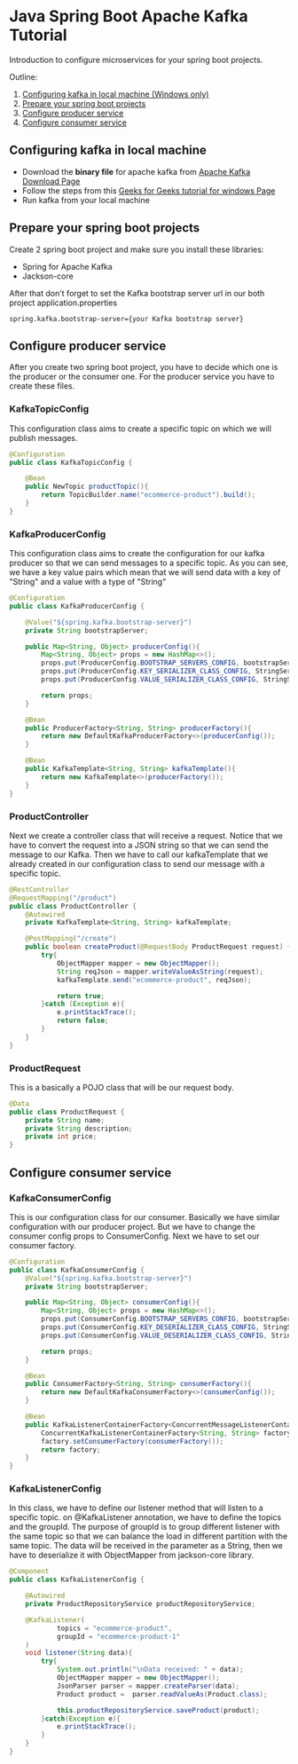 # Java Spring Boot Apache Kafka Tutorial

Introduction to configure microservices for your spring boot projects.

Outline:
1. [Configuring kafka in local machine (Windows only)](https://github.com/pratamafarhan10/java-apache_kafka#configuring-kafka-in-local-machine)
2. [Prepare your spring boot projects](https://github.com/pratamafarhan10/java-apache_kafka#prepare-your-spring-boot-projects)
2. [Configure producer service](https://github.com/pratamafarhan10/java-apache_kafka#configure-producer-service)
3. [Configure consumer service](https://github.com/pratamafarhan10/java-apache_kafka#configure-consumer-service)

## Configuring kafka in local machine

- Download the **binary file** for apache kafka from [Apache Kafka Download Page](https://kafka.apache.org/downloads "Apache kafka download link")
- Follow the steps from this [Geeks for Geeks tutorial for windows Page](https://www.geeksforgeeks.org/how-to-install-and-run-apache-kafka-on-windows/ "Geeks for Geesk tutorial apache kafka")
- Run kafka from your local machine
 
## Prepare your spring boot projects

Create 2 spring boot project and make sure you install these libraries:
- Spring for Apache Kafka
- Jackson-core

After that don't forget to set the Kafka bootstrap server url in our both project application.properties
```
spring.kafka.bootstrap-server={your Kafka bootstrap server}
```
 
## Configure producer service

After you create two spring boot project, you have to decide which one is the producer or the consumer one. For the producer service you have to create these files.

### KafkaTopicConfig
This configuration class aims to create a specific topic on which we will publish messages.
```java
@Configuration
public class KafkaTopicConfig {

    @Bean
    public NewTopic productTopic(){
        return TopicBuilder.name("ecommerce-product").build();
    }
}
```

### KafkaProducerConfig
This configuration class aims to create the configuration for our kafka producer so that we can send messages to a specific topic. As you can see, we have a key value pairs which mean that we will send data with a key of "String" and a value with a type of "String"
```java
@Configuration
public class KafkaProducerConfig {

    @Value("${spring.kafka.bootstrap-server}")
    private String bootstrapServer;

    public Map<String, Object> producerConfig(){
        Map<String, Object> props = new HashMap<>();
        props.put(ProducerConfig.BOOTSTRAP_SERVERS_CONFIG, bootstrapServer);
        props.put(ProducerConfig.KEY_SERIALIZER_CLASS_CONFIG, StringSerializer.class);
        props.put(ProducerConfig.VALUE_SERIALIZER_CLASS_CONFIG, StringSerializer.class);

        return props;
    }

    @Bean
    public ProducerFactory<String, String> producerFactory(){
        return new DefaultKafkaProducerFactory<>(producerConfig());
    }

    @Bean
    public KafkaTemplate<String, String> kafkaTemplate(){
        return new KafkaTemplate<>(producerFactory());
    }
}
```

### ProductController
Next we create a controller class that will receive a request. Notice that we have to convert the request into a JSON string so that we can send the message to our Kafka. Then we have to call our kafkaTemplate that we already created in our configuration class to send our message with a specific topic.
```java
@RestController
@RequestMapping("/product")
public class ProductController {
    @Autowired
    private KafkaTemplate<String, String> kafkaTemplate;

    @PostMapping("/create")
    public boolean createProduct(@RequestBody ProductRequest request) {
        try{
            ObjectMapper mapper = new ObjectMapper();
            String reqJson = mapper.writeValueAsString(request);
            kafkaTemplate.send("ecommerce-product", reqJson);

            return true;
        }catch (Exception e){
            e.printStackTrace();
            return false;
        }
    }
}
```

### ProductRequest
This is a basically a POJO class that will be our request body.
```java
@Data
public class ProductRequest {
    private String name;
    private String description;
    private int price;
}
```

## Configure consumer service

### KafkaConsumerConfig
This is our configuration class for our consumer. Basically we have similar configuration with our producer project. But we have to change the consumer config props to ConsumerConfig. Next we have to set our consumer factory.
```java
@Configuration
public class KafkaConsumerConfig {
    @Value("${spring.kafka.bootstrap-server}")
    private String bootstrapServer;

    public Map<String, Object> consumerConfig(){
        Map<String, Object> props = new HashMap<>();
        props.put(ConsumerConfig.BOOTSTRAP_SERVERS_CONFIG, bootstrapServer);
        props.put(ConsumerConfig.KEY_DESERIALIZER_CLASS_CONFIG, StringSerializer.class);
        props.put(ConsumerConfig.VALUE_DESERIALIZER_CLASS_CONFIG, StringSerializer.class);

        return props;
    }

    @Bean
    public ConsumerFactory<String, String> consumerFactory(){
        return new DefaultKafkaConsumerFactory<>(consumerConfig());
    }

    @Bean
    public KafkaListenerContainerFactory<ConcurrentMessageListenerContainer<String, String>> factory(){
        ConcurrentKafkaListenerContainerFactory<String, String> factory = new ConcurrentKafkaListenerContainerFactory<>();
        factory.setConsumerFactory(consumerFactory());
        return factory;
    }
}
```

### KafkaListenerConfig
In this class, we have to define our listener method that will listen to a specific topic. on @KafkaListener annotation, we have to define the topics and the groupId. The purpose of groupId is to group different listener with the same topic so that we can balance the load in different partition with the same topic. The data will be received in the parameter as a String, then we have to deserialize it with ObjectMapper from jackson-core library.
```java
@Component
public class KafkaListenerConfig {

    @Autowired
    private ProductRepositoryService productRepositoryService;

    @KafkaListener(
            topics = "ecommerce-product",
            groupId = "ecommerce-product-1"
    )
    void listener(String data){
        try{
            System.out.println("\nData received: " + data);
            ObjectMapper mapper = new ObjectMapper();
            JsonParser parser = mapper.createParser(data);
            Product product =  parser.readValueAs(Product.class);

            this.productRepositoryService.saveProduct(product);
        }catch(Exception e){
            e.printStackTrace();
        }
    }
}
```
